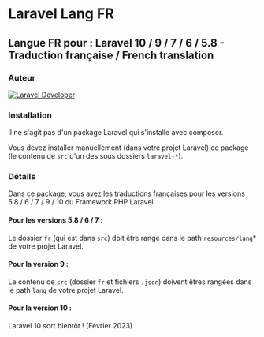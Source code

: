 # Laravel Lang FR

## Langue FR pour : Laravel 10 / 9 / 7 / 6 / 5.8 - Traduction française / French translation

### Auteur

[![Laravel Developer](https://raw.githubusercontent.com/s-damian/medias/main/s-damian-logo-full-stack.webp)](https://github.com/s-damian)

### Installation

Il ne s'agit pas d'un package Laravel qui s'installe avec composer.

Vous devez installer manuellement (dans votre projet Laravel) ce package (le contenu de ```src``` d'un des sous dossiers ```laravel-*```).

### Détails

Dans ce package, vous avez les traductions françaises pour les versions 5.8 / 6 / 7 / 9 / 10 du Framework PHP Laravel.

#### Pour les versions 5.8 / 6 / 7 :
Le dossier ```fr``` (qui est dans ```src```) doit être rangé dans le path ```resources/lang```* de votre projet Laravel.

#### Pour la version 9 :
Le contenu de ```src``` (dossier ```fr``` et fichiers ```.json```) doivent êtres rangées dans le path ```lang``` de votre projet Laravel.

#### Pour la version 10 :
Laravel 10 sort bientôt ! (Février 2023)
